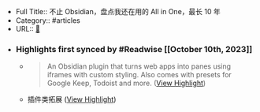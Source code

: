 - Full Title:: 不止 Obsidian，盘点我还在用的 All in One，最长 10 年
- Category:: #articles
- URL:: [🔗](https://sspai.com/post/83315)
- ### Highlights first synced by #Readwise [[October 10th, 2023]]
    - > An Obsidian plugin that turns web apps into panes using iframes with custom styling. Also comes with presets for Google Keep, Todoist and more. ([View Highlight](https://read.readwise.io/read/01hcccf6nezae7rrrgh1xy4p4j))
    - 插件类拓展 ([View Highlight](https://read.readwise.io/read/01hcccgkwavpe093pvmmf9f7ea))

